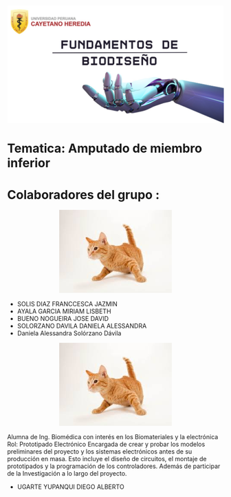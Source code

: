 
![portada](https://github.com/Arbandu/Fundbio/blob/518cc1d79ce635adceca751b0e7cd1fd7d32849b/Imagenes/Imagen%20de%20WhatsApp%202024-08-28%20a%20las%2017.48.48_9a093f02.jpg)

# Tematica: Amputado de miembro inferior

# Colaboradores del grupo :

<p align="center">
  <img src="https://github.com/Arbandu/Fundbio/blob/567704467d9b14fbd67f72ea167dd56b1b9491d5/Imagenes/descarga.jpeg" alt="Descripción de la imagen">
</p>

- SOLIS DIAZ FRANCCESCA JAZMIN
- AYALA GARCIA MIRIAM LISBETH
- BUENO NOGUEIRA JOSE DAVID
- SOLORZANO DAVILA DANIELA ALESSANDRA
- Daniela Alessandra Solórzano Dávila
<p align="center">
  <img src="https://github.com/Arbandu/Fundbio/blob/567704467d9b14fbd67f72ea167dd56b1b9491d5/Imagenes/descarga.jpeg" alt="Descripción de la imagen">
</p>
  
  Alumna de Ing. Biomédica con interés en los Biomateriales y la electrónica 
  Rol: Prototipado Electrónico
  Encargada de crear y probar los modelos preliminares del proyecto y los sistemas electrónicos antes de su producción en masa. Esto incluye el diseño de circuitos, el montaje de prototipados y la programación de los controladores. Además de participar de la Investigación a lo largo del proyecto.

- UGARTE YUPANQUI DIEGO ALBERTO
